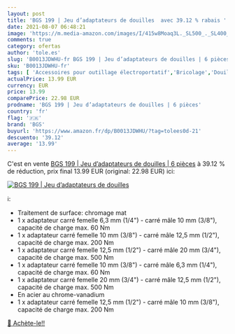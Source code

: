 ```yaml
---
layout: post
title: 'BGS 199 | Jeu d’adaptateurs de douilles  avec 39.12 % rabais '
date: 2021-08-07 06:48:21
image: 'https://m.media-amazon.com/images/I/415w8Moaq3L._SL500_._SL400_.jpg'
comments: true
category: ofertas
author: 'tole.es'
slug: 'B0013JDWHU-fr BGS 199 | Jeu d’adaptateurs de douilles | 6 pièces'
sku: 'B0013JDWHU-fr'
tags: [ 'Accessoires pour outillage électroportatif','Bricolage','Douilles et coffrets','Jeux de douilles','Matériel et accessoires de brasage','Outillage à main','Outillage à main et électroportatif','bgs', ]
actualPrice: 13.99 EUR
currency: EUR
price: 13.99
comparePrice: 22.98 EUR
prodname: 'BGS 199 | Jeu d’adaptateurs de douilles | 6 pièces'
country: 'fr'
flag: '🇫🇷'
brand: 'BGS'
buyurl: 'https://www.amazon.fr/dp/B0013JDWHU/?tag=tolees0d-21'
descuento: '39.12'
average: '13.99'
---
```


C'est en vente [BGS 199 | Jeu d’adaptateurs de douilles | 6 pièces](https://www.amazon.fr/dp/B0013JDWHU/?tag=tolees0d-21)  à  39.12 % de réduction, prix final  13.99 EUR (original: 22.98 EUR) ici:

[![BGS 199 | Jeu d’adaptateurs de douilles ](https://m.media-amazon.com/images/I/415w8Moaq3L._SL500_._SL400_.jpg)](https://www.amazon.fr/dp/B0013JDWHU/?tag=tolees0d-21)

ℹ️:

- Traitement de surface: chromage mat
- 1 x adaptateur carré femelle 6,3 mm (1/4") - carré mâle 10 mm (3/8"), capacité de charge max. 60 Nm
- 1 x adaptateur carré femelle 10 mm (3/8") - carré mâle 12,5 mm (1/2"), capacité de charge max. 200 Nm
- 1 x adaptateur carré femelle 12,5 mm (1/2") - carré mâle 20 mm (3/4"), capacité de charge max. 500 Nm
- 1 x adaptateur carré femelle 10 mm (3/8") - carré mâle 6,3 mm (1/4"), capacité de charge max. 60 Nm
- 1 x adaptateur carré femelle 20 mm (3/4") - carré mâle 12,5 mm (1/2"), capacité de charge max. 500 Nm
- En acier au chrome-vanadium
- 1 x adaptateur carré femelle 12,5 mm (1/2") - carré mâle 10 mm (3/8"), capacité de charge max. 200 Nm

[🛒 Achète-le!!](https://www.amazon.fr/dp/B0013JDWHU/?tag=tolees0d-21)
